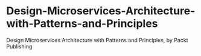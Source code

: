 # Design-Microservices-Architecture-with-Patterns-and-Principles
Design Microservices Architecture with Patterns and Principles, by Packt Publishing

